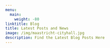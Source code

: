 ```yaml
---
menu:
  main:
    weight: -80
linktitle: Blog
title: Latest Posts and News
image: /img/maastricht-cityhall.jpg
description: Find the Latest Blog Posts Here
---
```

